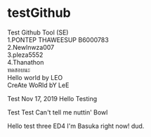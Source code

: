 ﻿# testGithub
Test Github Tool (SE)  
1.PONTEP THAWEESUP B6000783  
2.Newlnwza007  
3.pleza5552  
4.Thanathon  
ทดสอบนะ  
Hello world by LEO  
CreAte WoRld bY LeE  

Test Nov 17, 2019
Hello Testing

Test Test
Can't tell me nuttin' Bowl

Hello test three ED4
I'm Basuka right now! dud.